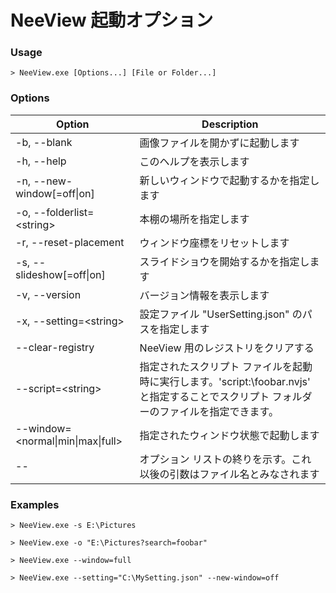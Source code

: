 # NeeView 起動オプション

### Usage

    > NeeView.exe [Options...] [File or Folder...]

### Options

Option|Description
--|--
\-b, \-\-blank|画像ファイルを開かずに起動します
\-h, \-\-help|このヘルプを表示します
\-n, \-\-new\-window[=off\|on]|新しいウィンドウで起動するかを指定します
\-o, \-\-folderlist=\<string\>|本棚の場所を指定します
\-r, \-\-reset\-placement|ウィンドウ座標をリセットします
\-s, \-\-slideshow[=off\|on]|スライドショウを開始するかを指定します
\-v, \-\-version|バージョン情報を表示します
\-x, \-\-setting=\<string\>|設定ファイル "UserSetting.json" のパスを指定します
\-\-clear\-registry|NeeView 用のレジストリをクリアする
\-\-script=\<string\>|指定されたスクリプト ファイルを起動時に実行します。'script:\foobar.nvjs' と指定することでスクリプト フォルダーのファイルを指定できます。
\-\-window=\<normal\|min\|max\|full\>|指定されたウィンドウ状態で起動します
\-\-|オプション リストの終りを示す。これ以後の引数はファイル名とみなされます

### Examples

`> NeeView.exe -s E:\Pictures`

`> NeeView.exe -o "E:\Pictures?search=foobar"`

`> NeeView.exe --window=full`

`> NeeView.exe --setting="C:\MySetting.json" --new-window=off`

